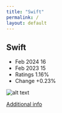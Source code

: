 ```yaml
---
title: "Swift"
permalink: /
layout: default
---
```


## Swift
* Feb 2024 16
* Feb 2023 15
* Ratings 1.16%
* Change +0.23%

![alt text][logo15]

[logo15]: https://www.tiobe.com/wp-content/themes/tiobe/tiobe-index/images/Swift.png

[Additional info](https://www.swift.com/homepage)
